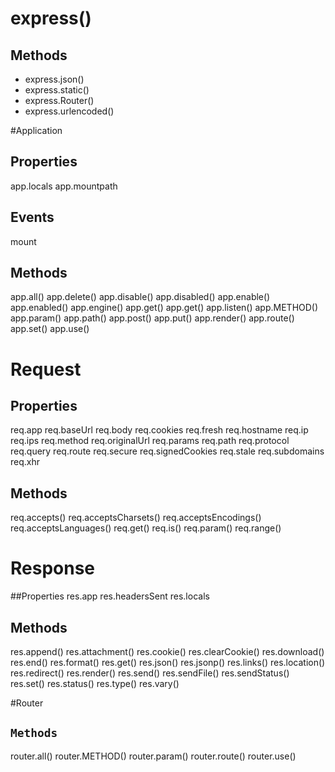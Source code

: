 # express()

## Methods
* express.json()
* express.static()
* express.Router()
* express.urlencoded()

#Application

## Properties
app.locals
app.mountpath

## Events
mount

## Methods
app.all()
app.delete()
app.disable()
app.disabled()
app.enable()
app.enabled()
app.engine()
app.get()
app.get()
app.listen()
app.METHOD()
app.param()
app.path()
app.post()
app.put()
app.render()
app.route()
app.set()
app.use()

# Request
## Properties
req.app
req.baseUrl
req.body
req.cookies
req.fresh
req.hostname
req.ip
req.ips
req.method
req.originalUrl
req.params
req.path
req.protocol
req.query
req.route
req.secure
req.signedCookies
req.stale
req.subdomains
req.xhr

## Methods
req.accepts()
req.acceptsCharsets()
req.acceptsEncodings()
req.acceptsLanguages()
req.get()
req.is()
req.param()
req.range()

# Response

##Properties
res.app
res.headersSent
res.locals

## Methods
res.append()
res.attachment()
res.cookie()
res.clearCookie()
res.download()
res.end()
res.format()
res.get()
res.json()
res.jsonp()
res.links()
res.location()
res.redirect()
res.render()
res.send()
res.sendFile()
res.sendStatus()
res.set()
res.status()
res.type()
res.vary()

#Router
## `Methods`
router.all()
router.METHOD()
router.param()
router.route()
router.use()